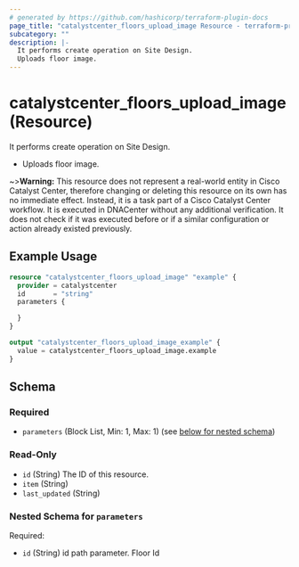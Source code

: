 ```yaml
---
# generated by https://github.com/hashicorp/terraform-plugin-docs
page_title: "catalystcenter_floors_upload_image Resource - terraform-provider-catalystcenter"
subcategory: ""
description: |-
  It performs create operation on Site Design.
  Uploads floor image.
---
```


# catalystcenter_floors_upload_image (Resource)

It performs create operation on Site Design.

- Uploads floor image.



~>**Warning:**
This resource does not represent a real-world entity in Cisco Catalyst Center, therefore changing or deleting this resource on its own has no immediate effect.
Instead, it is a task part of a Cisco Catalyst Center workflow. It is executed in DNACenter without any additional verification. It does not check if it was executed before or if a similar configuration or action already existed previously.

## Example Usage

```terraform
resource "catalystcenter_floors_upload_image" "example" {
  provider = catalystcenter
  id       = "string"
  parameters {

  }
}

output "catalystcenter_floors_upload_image_example" {
  value = catalystcenter_floors_upload_image.example
}
```

<!-- schema generated by tfplugindocs -->
## Schema

### Required

- `parameters` (Block List, Min: 1, Max: 1) (see [below for nested schema](#nestedblock--parameters))

### Read-Only

- `id` (String) The ID of this resource.
- `item` (String)
- `last_updated` (String)

<a id="nestedblock--parameters"></a>
### Nested Schema for `parameters`

Required:

- `id` (String) id path parameter. Floor Id
